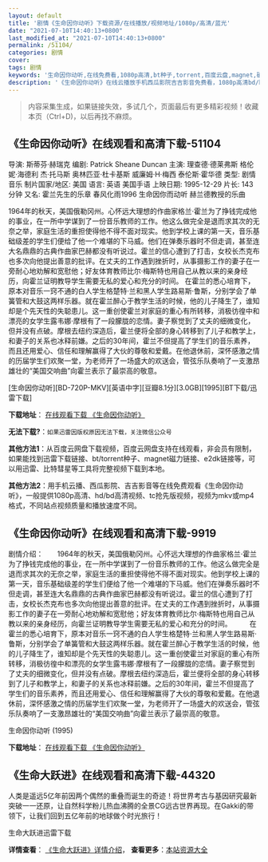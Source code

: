 ```yaml
---
layout: default
title: '剧情《生命因你动听》下载资源/在线播放/视频地址/1080p/高清/蓝光'
date: "2021-07-10T14:40:13+0800"
last_modified_at: "2021-07-10T14:40:13+0800"
permalink: /51104/
categories: 剧情
cover:
tags: 剧情
keywords: '生命因你动听,在线免费看,1080p高清,bt种子,torrent,百度云盘,magnet,磁力链,迅雷下载资源'
description: '《生命因你动听》在线云播放手机西瓜影院吉吉影音免费看，1080p高清bd/hd未删减完整版和tc抢先枪版，mkv/mp4格式，附带bt/torrent种子、magnet/磁力链、百度云盘、网盘资源迅雷下载链接'
---
```


>内容采集生成，如果链接失效，多试几个，页面最后有更多精彩视频！收藏本页（Ctrl+D)，以后再找不麻烦。


## 《生命因你动听》在线观看和高清下载-51104

导演: 斯蒂芬·赫瑞克 编剧: Patrick Sheane Duncan 主演: 理查德·德莱弗斯 格伦妮·海德利 杰·托马斯 奥林匹亚·杜卡基斯 威廉姆·H·梅西 泰伦斯·霍华德 类型: 剧情 音乐 制片国家/地区: 美国 语言: 英语 美国手语 上映日期: 1995-12-29 片长: 143 分钟 又名: 霍兰先生的乐章 春风化雨1996 生命因你而动听 赫兰德教授的乐曲

1964年的秋天，美国俄勒冈州。心怀远大理想的作曲家格兰·霍兰为了挣钱完成他的事业，在一所中学谋到了一份音乐教师的工作。他这么做完全是退而求其次的无奈之举，家庭生活的重担使得他不得不面对现实。他到学校上课的第一天，音乐基础级差的学生们便给了他一个难堪的下马威。他们在弹奏乐器时不但走调，甚至连大名鼎鼎的古典作曲家巴赫都没有听说过。霍兰的信心遭到了打击，女校长杰克布也多次向他提出善意的批评。在丈夫的工作遇到挫折时，从事摄影工作的妻子在一旁耐心地劝解和宽慰他；好友体育教师比尔·梅斯特也用自己从教以来的亲身经历，向霍兰证明教导学生需要无私的爱心和充分的时间。 在霍兰的悉心培育下，原本对音乐一窍不通的白人学生格楚特·兰和黑人学生路易斯·鲁斯，分别学会了单簧管和大鼓这两样乐器。就在霍兰醉心于教学生活的时候，他的儿子降生了，谁知却是个先天性的失聪患儿。这一重创使霍兰对家庭的重心有所转移，消极彷徨中和漂亮的女学生露韦娜·摩根有了一段朦胧的恋情。妻子察觉到了丈夫的细微变化，但并没有点破。摩根去纽约深造后，霍兰便将全部的身心转移到了儿子和教学上，和妻子的关系也冰释前嫌。之后的30年间，霍兰不但提高了学生们的音乐素养，而且还用爱心、信任和理解赢得了大伙的尊敬和爱戴。在他退休前，深怀感激之情的历届学生们欢聚一堂，为老师开了一场盛大的欢送会，管弦乐队奏响了一支激昂雄壮的“美国交响曲”向霍兰表示了最崇高的敬意。


[生命因你动听][BD-720P-MKV][英语中字][豆瓣8.1分][3.0GB][1995][BT下载/迅雷下载]

**下载地址**： [在线观看下载 《生命因你动听》](https://www.btdx8.com/torrent/mr_hollands_opus_1995.html) 


**无法下载?**：`如果迅雷因版权原因无法下载，关注微信公众号 `

**其他方法1**：从百度云网盘下载视频，百度云网盘支持在线观看，非会员有限制，如果能找到迅雷下载链接、bt/torrent种子、magnet磁力链接、e2dk链接等，可以用迅雷、比特彗星等工具将完整视频下载到本地。

**其他方法2**：用手机云播、西瓜影院、吉吉影音等在线免费观看《生命因你动听》，一般提供1080p高清、hd/bd高清视频、tc抢先版视频，视频为mkv或mp4格式，不同站点视频质量和播放速度不同。


## 《生命因你动听》在线观看和高清下载-9919

剧情介绍：　　1964年的秋天，美国俄勒冈州。心怀远大理想的作曲家格兰·霍兰为了挣钱完成他的事业，在一所中学谋到了一份音乐教师的工作。他这么做完全是退而求其次的无奈之举，家庭生活的重担使得他不得不面对现实。他到学校上课的第一天，音乐基础级差的学生们便给了他一个难堪的下马威。他们在弹奏乐器时不但走调，甚至连大名鼎鼎的古典作曲家巴赫都没有听说过。霍兰的信心遭到了打击，女校长杰克布也多次向他提出善意的批评。在丈夫的工作遇到挫折时，从事摄影工作的妻子在一旁耐心地劝解和宽慰他；好友体育教师比尔·梅斯特也用自己从教以来的亲身经历，向霍兰证明教导学生需要无私的爱心和充分的时间。  　　在霍兰的悉心培育下，原本对音乐一窍不通的白人学生格楚特·兰和黑人学生路易斯·鲁斯，分别学会了单簧管和大鼓这两样乐器。就在霍兰醉心于教学生活的时候，他的儿子降生了，谁知却是个先天性的失聪患儿。这一重创使霍兰对家庭的重心有所转移，消极彷徨中和漂亮的女学生露韦娜·摩根有了一段朦胧的恋情。妻子察觉到了丈夫的细微变化，但并没有点破。摩根去纽约深造后，霍兰便将全部的身心转移到了儿子和教学上，和妻子的关系也冰释前嫌。之后的30年间，霍兰不但提高了学生们的音乐素养，而且还用爱心、信任和理解赢得了大伙的尊敬和爱戴。在他退休前，深怀感激之情的历届学生们欢聚一堂，为老师开了一场盛大的欢送会，管弦乐队奏响了一支激昂雄壮的“美国交响曲”向霍兰表示了最崇高的敬意。


生命因你动听 (1995)

**下载地址**： [在线观看下载 《生命因你动听》](https://www.btbtdy.me/btdy/dy8871.html) 


## 《生命大跃进》在线观看和高清下载-44320

人类是遥远5亿年前因两个偶然的重叠而诞生的奇迹！将世界考古与基因研究最新突破一一还原，让自然科学粉儿热血沸腾的全景CG远古世界再现。在Gakki的带领下，让我们回到五亿年前的地球做个时光旅行！


生命大跃进迅雷下载

**详情查看**： [《生命大跃进》详情介绍](/movie/44320/)， **查看更多**：[本站资源大全](/movie/t/all/)

